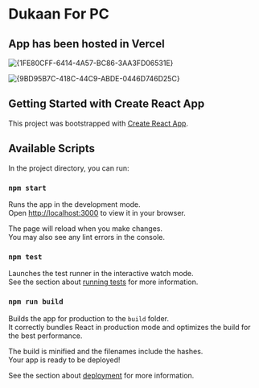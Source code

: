 # Dukaan For PC

## App has been hosted in Vercel
![{1FE80CFF-6414-4A57-BC86-3AA3FD06531E}](https://user-images.githubusercontent.com/89378073/220878437-13e99ca4-7520-4a89-a65b-72f006a98cef.png)

![{9BD95B7C-418C-44C9-ABDE-0446D746D25C}](https://user-images.githubusercontent.com/89378073/220878473-0a5aa957-84a8-4025-ae56-167cce4f2cfc.png)

## Getting Started with Create React App

This project was bootstrapped with [Create React App](https://github.com/facebook/create-react-app).

## Available Scripts

In the project directory, you can run:

### `npm start`

Runs the app in the development mode.\
Open [http://localhost:3000](http://localhost:3000) to view it in your browser.

The page will reload when you make changes.\
You may also see any lint errors in the console.

### `npm test`

Launches the test runner in the interactive watch mode.\
See the section about [running tests](https://facebook.github.io/create-react-app/docs/running-tests) for more information.

### `npm run build`

Builds the app for production to the `build` folder.\
It correctly bundles React in production mode and optimizes the build for the best performance.

The build is minified and the filenames include the hashes.\
Your app is ready to be deployed!

See the section about [deployment](https://facebook.github.io/create-react-app/docs/deployment) for more information.
